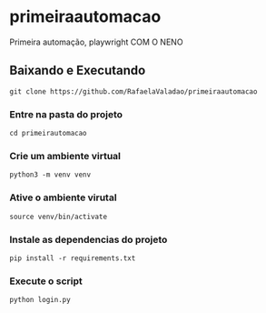 # primeiraautomacao
Primeira automação, playwright COM O NENO

## Baixando e Executando

```
git clone https://github.com/RafaelaValadao/primeiraautomacao
```

### Entre na pasta do projeto

```
cd primeirautomacao
```

### Crie um ambiente virtual

```
python3 -m venv venv
```

### Ative o ambiente virutal

```
source venv/bin/activate
```

### Instale as dependencias do projeto

```
pip install -r requirements.txt
```

### Execute o script

```
python login.py
```
